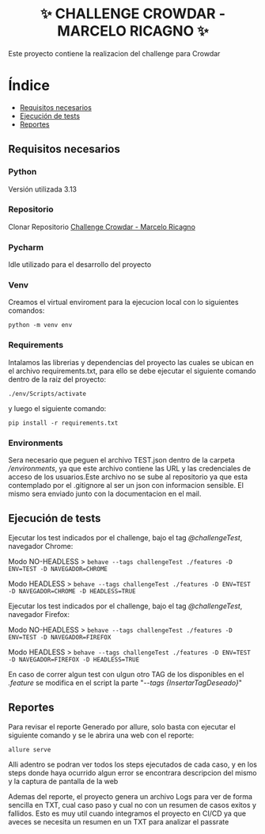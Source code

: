 <h1 align="center">✨  CHALLENGE CROWDAR - MARCELO RICAGNO   ✨</h1>
Este proyecto contiene la realizacion del challenge para Crowdar

# Índice

* [Requisitos necesarios](#Requisitos-necesarios)
* [Ejecución de tests](#Ejecución-de-tests)
* [Reportes](#reportes)

## Requisitos necesarios

### Python 
Versión utilizada 3.13



### Repositorio 

Clonar Repositorio [Challenge Crowdar - Marcelo Ricagno](https://github.com/marceloricagno7/Challenge-Crowdar-MarceloRicagno.git)


### Pycharm
Idle utilizado para el desarrollo del proyecto

### Venv
Creamos el virtual enviroment para la ejecucion local con lo siguientes comandos:

`python -m venv env`

### Requirements

Intalamos las librerias y dependencias del proyecto las cuales se ubican en el archivo requirements.txt, 
para ello se debe ejecutar el siguiente comando dentro de la raiz del proyecto:

`./env/Scripts/activate`

y luego el siguiente comando:

`pip install -r requirements.txt`

### Environments

Sera necesario que peguen el archivo TEST.json dentro de la carpeta */environments*, ya que este archivo contiene las URL y las
credenciales de acceso de los usuarios.Este archivo no se sube al repositorio ya que esta contemplado por el .gitignore al ser
un json con informacion sensible. El mismo sera enviado junto con la documentacion en el mail.

## Ejecución de tests

Ejecutar los test indicados por el challenge, bajo el tag *@challengeTest*, navegador Chrome:

Modo NO-HEADLESS >
`behave --tags challengeTest ./features -D ENV=TEST -D NAVEGADOR=CHROME`

Modo HEADLESS >
`behave --tags challengeTest ./features -D ENV=TEST -D NAVEGADOR=CHROME -D HEADLESS=TRUE`

Ejecutar los test indicados por el challenge, bajo el tag *@challengeTest*, navegador Firefox:

Modo NO-HEADLESS >
`behave --tags challengeTest ./features -D ENV=TEST -D NAVEGADOR=FIREFOX`

Modo HEADLESS >
`behave --tags challengeTest ./features -D ENV=TEST -D NAVEGADOR=FIREFOX -D HEADLESS=TRUE`

En caso de correr algun test con ulgun otro TAG de los disponibles en el *.feature* se modifica en el script la parte "*--tags {InsertarTagDeseado}*"

## Reportes

Para revisar el reporte Generado por allure, solo basta con ejecutar el siguiente comando y se le abrira una web con el reporte:

`allure serve`

Alli adentro se podran ver todos los steps ejecutados de cada caso, y en los steps donde haya ocurrido algun error se encontrara 
descripcion del mismo y la captura de pantalla de la web

Ademas del reporte, el proyecto genera un archivo Logs para ver de forma sencilla en TXT, cual caso paso y cual no con un resumen de casos exitos y fallidos.
Esto es muy util cuando integramos el proyecto en CI/CD ya que aveces se necesita un resumen en un TXT para analizar el passrate
